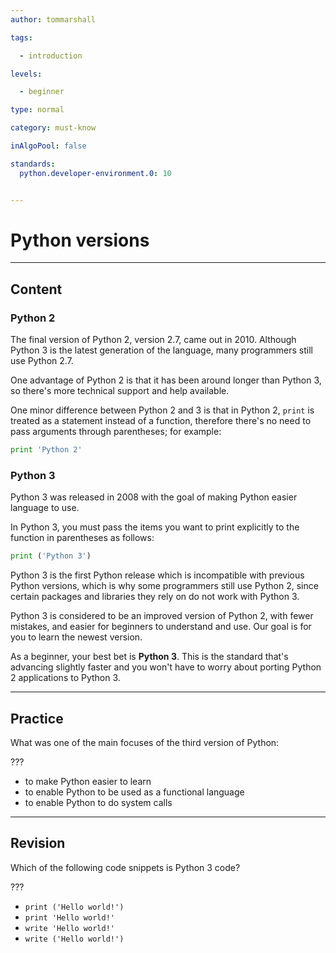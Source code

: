 ```yaml
---
author: tommarshall

tags:

  - introduction

levels:

  - beginner

type: normal

category: must-know

inAlgoPool: false

standards:
  python.developer-environment.0: 10


---
```


# Python versions

---
## Content

### Python 2

The final version of Python 2, version 2.7, came out in 2010. Although Python 3 is the latest generation of the language, many programmers still use Python 2.7.

One advantage of Python 2 is that it has been around longer than Python 3, so there's more technical support and help available.

One minor difference between Python 2 and 3 is that in Python 2, `print` is treated as a statement instead of a function, therefore there's no need to pass arguments through parentheses; for example:

```python
print 'Python 2'
```

### Python 3

Python 3 was released in 2008 with the goal of making Python easier language to use.

In Python 3, you must pass the items you want to print explicitly to the function in parentheses as follows:
```python
print ('Python 3')
```

Python 3 is the first Python release which is incompatible with previous Python versions, which is why some programmers still use Python 2, since certain packages and libraries they rely on do not work with Python 3.

Python 3 is considered to be an improved version of Python 2, with fewer mistakes, and easier for beginners to understand and use. Our goal is for you to learn the newest version.

As a beginner, your best bet is **Python 3**. This is the standard that's advancing slightly faster and you won't have to worry about porting Python 2 applications to Python 3.

---
## Practice

What was one of the main focuses of the third version of Python:

???

* to make Python easier to learn
* to enable Python to be used as a functional language
* to enable Python to do system calls


---
## Revision

Which of the following code snippets is Python 3 code?

???


* `print ('Hello world!')`
* `print 'Hello world!'`
* `write 'Hello world!'`
* `write ('Hello world!')`
 
